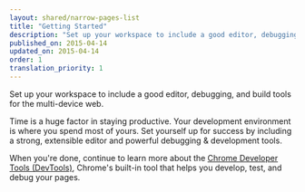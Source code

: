 ```yaml
---
layout: shared/narrow-pages-list
title: "Getting Started"
description: "Set up your workspace to include a good editor, debugging, and build tools for the multi-device web."
published_on: 2015-04-14
updated_on: 2015-04-14
order: 1
translation_priority: 1
---
```


<p class="intro">
  Set up your workspace to include a good editor, debugging, and build tools for the multi-device web.
</p>

Time is a huge factor in staying productive. Your development environment is where you spend most of yours. Set yourself up for success by including a strong, extensible editor and powerful debugging & development tools.

When you're done, continue to learn more about the [Chrome Developer Tools (DevTools)](/web/tools/chrome-devtools), Chrome's built-in tool that helps you develop, test, and debug your pages.

